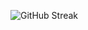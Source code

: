 ![GitHub Streak](https://github-readme-streak-stats.herokuapp.com/?user=Crazy8ball&theme=dark&background=000000)
